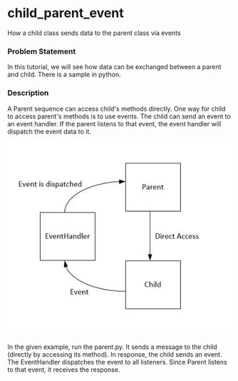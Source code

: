 # child_parent_event
How a child class sends data to the parent class via events

### Problem Statement
In this tutorial, we will see how data can be exchanged between a parent and child. There is a sample in python.

### Description
A Parent sequence can access child's methods directly. One way for child to access parent's methods is to use events. The child can send an event to an event handler. If the parent listens to that event, the event handler will dispatch the event data to it.

![Parent-Child](block_diagram.JPG)

In the given example, run the parent.py. It sends a message to the child (directly by accessing its method). In response, the child sends an event.
The EventHandler dispatches the event to all listeners. Since Parent listens to that event, it receives the response.
